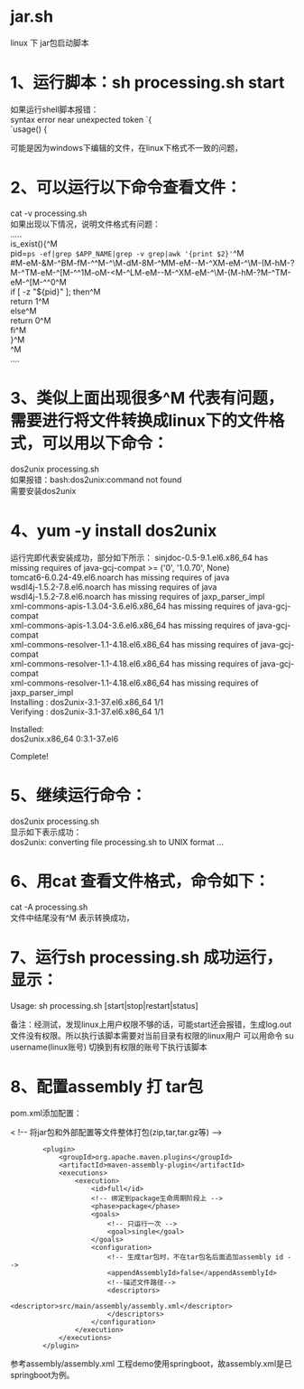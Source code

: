 # jar.sh
linux 下 jar包启动脚本

# 1、运行脚本：sh processing.sh start    
如果运行shell脚本报错：    
syntax error near unexpected token \`{    
`usage() {    

可能是因为windows下编辑的文件，在linux下格式不一致的问题，
# 2、可以运行以下命令查看文件：    
cat -v processing.sh    
如果出现以下情况，说明文件格式有问题：    
.....    
is_exist(){^M    
  pid=`ps -ef|grep $APP_NAME|grep -v grep|awk '{print $2}'`^M    
  #M-eM-&M-^BM-fM-^^M-^\M-dM-8M-^MM-eM--M-^XM-eM-^\M-(M-hM-?M-^TM-eM-^[M-^^1M-oM-<M-^LM-eM--M-^XM-eM-^\M-(M-hM-?M-^TM-eM-^[M-^^0^M    
  if [ -z "${pid}" ]; then^M    
   return 1^M    
  else^M    
    return 0^M    
  fi^M    
}^M    
^M    
....      
# 3、类似上面出现很多^M 代表有问题，需要进行将文件转换成linux下的文件格式，可以用以下命令：    
dos2unix processing.sh    
如果报错：bash:dos2unix:command not found    
需要安装dos2unix    
# 4、yum -y install dos2unix    
运行完即代表安装成功，部分如下所示：
sinjdoc-0.5-9.1.el6.x86_64 has missing requires of java-gcj-compat >= ('0', '1.0.70', None)    
tomcat6-6.0.24-49.el6.noarch has missing requires of java    
wsdl4j-1.5.2-7.8.el6.noarch has missing requires of java    
wsdl4j-1.5.2-7.8.el6.noarch has missing requires of jaxp_parser_impl    
xml-commons-apis-1.3.04-3.6.el6.x86_64 has missing requires of java-gcj-compat    
xml-commons-apis-1.3.04-3.6.el6.x86_64 has missing requires of java-gcj-compat    
xml-commons-resolver-1.1-4.18.el6.x86_64 has missing requires of java-gcj-compat    
xml-commons-resolver-1.1-4.18.el6.x86_64 has missing requires of java-gcj-compat    
xml-commons-resolver-1.1-4.18.el6.x86_64 has missing requires of jaxp_parser_impl    
  Installing : dos2unix-3.1-37.el6.x86_64                                   1/1     
  Verifying  : dos2unix-3.1-37.el6.x86_64                                   1/1     
    
Installed:    
  dos2unix.x86_64 0:3.1-37.el6                                                      
    
Complete!    

# 5、继续运行命令：    
dos2unix processing.sh    
显示如下表示成功：    
dos2unix: converting file processing.sh to UNIX format ...    

# 6、用cat 查看文件格式，命令如下：    
cat -A processing.sh    
文件中结尾没有^M 表示转换成功，    
# 7、运行sh processing.sh 成功运行，显示：    
Usage: sh ִprocessing.sh [start|stop|restart|status]


备注：经测试，发现linux上用户权限不够的话，可能start还会报错，生成log.out文件没有权限。所以执行该脚本需要对当前目录有权限的linux用户
可以用命令    su username(linux账号)        切换到有权限的账号下执行该脚本

# 8、配置assembly 打 tar包    
pom.xml添加配置：    

< !-- 将jar包和外部配置等文件整体打包(zip,tar,tar.gz等) -->     

            <plugin>    
                <groupId>org.apache.maven.plugins</groupId>    
                <artifactId>maven-assembly-plugin</artifactId>    
                <executions>    
                    <execution>    
                        <id>full</id>    
                        <!-- 绑定到package生命周期阶段上 -->    
                        <phase>package</phase>    
                        <goals>    
                            <!-- 只运行一次 -->    
                            <goal>single</goal>    
                        </goals>    
                        <configuration>  
                            <!-- 生成tar包时，不在tar包名后面追加assembly id -->    
                            <appendAssemblyId>false</appendAssemblyId>    
                            <!--描述文件路径-->    
                            <descriptors>    
                                <descriptor>src/main/assembly/assembly.xml</descriptor>    
                            </descriptors>    
                        </configuration>     
                    </execution>     
                </executions>     
            </plugin>         
       
参考assembly/assembly.xml   工程demo使用springboot，故assembly.xml是已springboot为例。    
            
            
